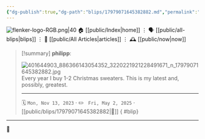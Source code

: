 ```yaml
---
{"dg-publish":true,"dg-path":"blips/17979071645382882.md","permalink":"/blips/17979071645382882/","title":"philipp on instagram @ 2023-11-13"}
---
```



<div class="transclusion internal-embed is-loaded"><div class="markdown-embed">




![flenker-logo-RGB.png|40](/img/user/attachments/flenker-logo-RGB.png)
🏠 [[public/Index\|home]]  ⋮ 🗣️ [[public/all-blips\|blips]] ⋮  📝 [[public/All Articles\|articles]]  ⋮ 🕰️ [[public/now\|now]]


</div></div>


> [!summary] **philipp**:
>
> ![401644903_886366143054352_3220221921228491671_n_17979071645382882.jpg](/img/user/attachments/401644903_886366143054352_3220221921228491671_n_17979071645382882.jpg)
> Every year I buy 1-2 Christmas sweaters. This is my latest and, possibly, greatest.
> - - -
>
> 🗓️ <code>Mon, Nov 13, 2023</code>  · ✏️ <code> Fri, May 2, 2025</code>  · [[public/blips/17979071645382882\|🔗]]
{ #blip}


- - -

 👾
